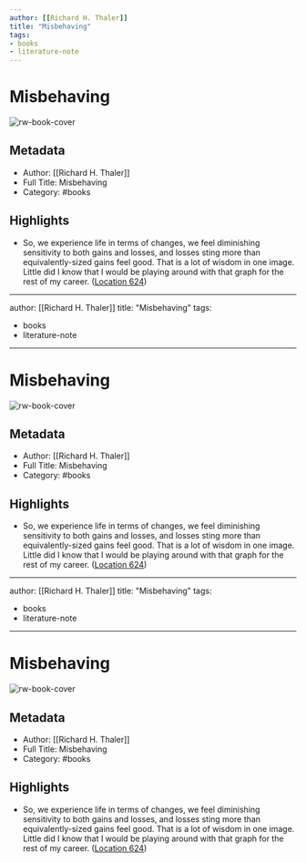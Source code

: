 ```yaml
---
author: [[Richard H. Thaler]]
title: "Misbehaving"
tags: 
- books
- literature-note
---
```

# Misbehaving

![rw-book-cover](https://images-na.ssl-images-amazon.com/images/I/51dqaYXmQOL._SL200_.jpg)

## Metadata
- Author: [[Richard H. Thaler]]
- Full Title: Misbehaving
- Category: #books

## Highlights
- So, we experience life in terms of changes, we feel diminishing sensitivity to both gains and losses, and losses sting more than equivalently-sized gains feel good. That is a lot of wisdom in one image. Little did I know that I would be playing around with that graph for the rest of my career. ([Location 624](https://readwise.io/to_kindle?action=open&asin=B00NUB4GFQ&location=624))
---
author: [[Richard H. Thaler]]
title: "Misbehaving"
tags: 
- books
- literature-note
---
# Misbehaving

![rw-book-cover](https://images-na.ssl-images-amazon.com/images/I/51dqaYXmQOL._SL200_.jpg)

## Metadata
- Author: [[Richard H. Thaler]]
- Full Title: Misbehaving
- Category: #books

## Highlights
- So, we experience life in terms of changes, we feel diminishing sensitivity to both gains and losses, and losses sting more than equivalently-sized gains feel good. That is a lot of wisdom in one image. Little did I know that I would be playing around with that graph for the rest of my career. ([Location 624](https://readwise.io/to_kindle?action=open&asin=B00NUB4GFQ&location=624))
---
author: [[Richard H. Thaler]]
title: "Misbehaving"
tags: 
- books
- literature-note
---
# Misbehaving

![rw-book-cover](https://images-na.ssl-images-amazon.com/images/I/51dqaYXmQOL._SL200_.jpg)

## Metadata
- Author: [[Richard H. Thaler]]
- Full Title: Misbehaving
- Category: #books

## Highlights
- So, we experience life in terms of changes, we feel diminishing sensitivity to both gains and losses, and losses sting more than equivalently-sized gains feel good. That is a lot of wisdom in one image. Little did I know that I would be playing around with that graph for the rest of my career. ([Location 624](https://readwise.io/to_kindle?action=open&asin=B00NUB4GFQ&location=624))
